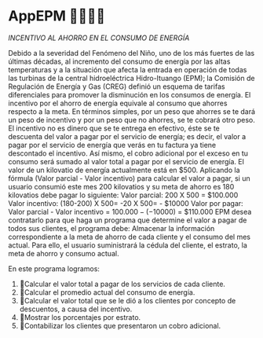 # AppEPM 👩🏼‍💻🍃

*INCENTIVO AL AHORRO EN EL CONSUMO DE ENERGÍA*

Debido a la severidad del Fenómeno del Niño, uno de los más fuertes de las últimas décadas, al
incremento del consumo de energía por las altas temperaturas y a la situación que afecta la entrada
en operación de todas las turbinas de la central hidroeléctrica Hidro-Ituango (EPM); la Comisión de
Regulación de Energía y Gas (CREG) definió un esquema de tarifas diferenciales para promover la
disminución en los consumos de energía.
El incentivo por el ahorro de energía equivale al consumo que ahorres respecto a la meta. En
términos simples, por un peso que ahorres se te dará un peso de incentivo y por un peso que no
ahorres, se te cobrará otro peso. El incentivo no es dinero que se te entrega en efectivo, éste se te
descuenta del valor a pagar por el servicio de energía; es decir, el valor a pagar por el servicio de
energía que verás en tu factura ya tiene descontado el incentivo. Así mismo, el cobro adicional por
el exceso en tu consumo será sumado al valor total a pagar por el servicio de energía. El valor de un
kilovatio de energía actualmente está en $500.
Aplicando la fórmula (Valor parcial - Valor incentivo) para calcular el valor a pagar, si un usuario
consumió este mes 200 kilovatios y su meta de ahorro es 180 kilovatios debe pagar lo siguiente:
Valor parcial: 200 X 500 = $100.000
Valor incentivo: (180-200) X 500= -20 X 500= - $10000
Valor por pagar: Valor parcial - Valor incentivo = $100.000 - (-$10000) = $110.000
EPM desea contratarlo para que haga un programa que determine el valor a pagar de todos sus
clientes, el programa debe:
Almacenar la información correspondiente a la meta de ahorro de cada cliente y el consumo del
mes actual. Para ello, el usuario suministrará la cédula del cliente, el estrato, la meta de ahorro y
consumo actual. 

En este programa logramos:
1. 🍃Calcular el valor total a pagar de los servicios de cada cliente.
2. 🍃Calcular el promedio actual del consumo de energía.
3. 🍃Calcular el valor total que se le dió a los clientes por concepto de descuentos, a causa del incentivo.
4. 🍃Mostrar los porcentajes por estrato.
5. 🍃Contabilizar los clientes que presentaron un cobro adicional.

